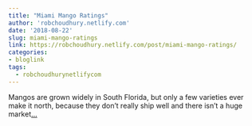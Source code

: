 ```yaml
---
title: "Miami Mango Ratings"
author: 'robchoudhury.netlify.com'
date: '2018-08-22'
slug: miami-mango-ratings
link: https://robchoudhury.netlify.com/post/miami-mango-ratings/
categories:
- bloglink
tags:
  - robchoudhurynetlifycom
---
```


Mangos are grown widely in South Florida, but only a few varieties ever make it north, because they don’t really ship well and there isn’t a huge market[... <i class="fas fa-external-link-alt"></i>](https://robchoudhury.netlify.com/post/miami-mango-ratings/)

